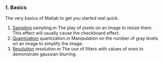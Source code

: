 ### 1. Basics
The very basics of Matlab to get you started real quick.

1. [Sampling](../2.%20Sampling,%20Quantization,%20Resolution/sampling.m) sampling.m
    The play of pixels on an image to resize them. This effect will usually cause the checkboard effect.
2. [Quantization](../2.%20Sampling,%20Quantization,%20Resolution/quantization.m) quantization.m
    Manipulation on the number of gray levels on an image to simplify the image.
3. [Resolution](../2.%20Sampling,%20Quantization,%20Resolution/resolution.m) resolution.m
    The use of filters with values of ones to demonstrate gaussian blurring.